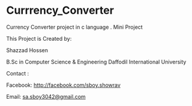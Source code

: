 # Currrency_Converter
Currency Converter project in c language . Mini Project

This Project is Created by:

Shazzad Hossen

B.Sc in Computer Science & Engineering
Daffodil International University


Contact : 

Facebook: http://facebook.com/sboy.showrav

Email: sa.sboy3042@gmail.com

